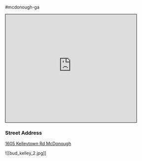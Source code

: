 #mcdonough-ga 
<iframe width="425" height="350" src="https://www.openstreetmap.org/export/embed.html?bbox=-84.09515976905824%2C33.5441879884596%2C-84.09393668174745%2C33.54509224900953&amp;layer=transportmap&amp;marker=33.5446401199173%2C-84.09454822540283" style="border: 1px solid black"></iframe>

### Street Address
[1605 Kelleytown Rd
McDonough](https://www.openstreetmap.org/?mlat=33.5446401&amp;mlon=-84.0945482#map=20/33.5446401/-84.0945482&amp;layers=T)

![[bud_kelley_2.jpg]]






